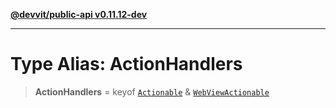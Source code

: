 [**@devvit/public-api v0.11.12-dev**](../../../../../../README.md)

---

# Type Alias: ActionHandlers

> **ActionHandlers** = keyof [`Actionable`](Actionable.md) & [`WebViewActionable`](WebViewActionable.md)
